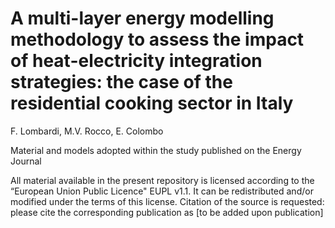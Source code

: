 # A multi-layer energy modelling methodology to assess the impact of heat-electricity integration strategies: the case of the residential cooking sector in Italy
F. Lombardi, M.V. Rocco, E. Colombo

Material and models adopted within the study published on the Energy Journal

All material available in the present repository is licensed according to the “European Union Public Licence" EUPL v1.1. It can be redistributed and/or modified under the terms of this license. Citation of the source is requested: please cite the corresponding publication as [to be added upon publication]

